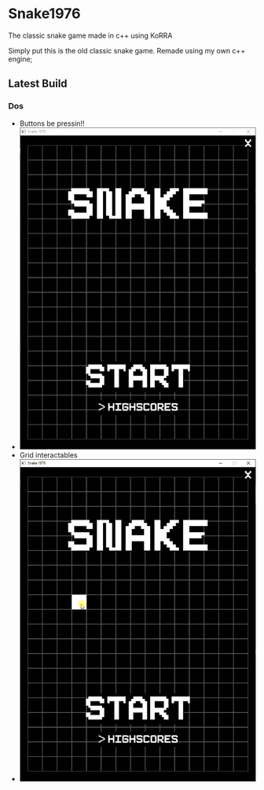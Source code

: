 # Snake1976
The classic snake game made in c++ using KoRRA

Simply put this is the old classic snake game. Remade using my own c++ engine;


## Latest Build

### Dos
- Buttons be pressin!!
- <img src="media/splash.gif"> 
- Grid interactables
- <img src="media/grid.gif">